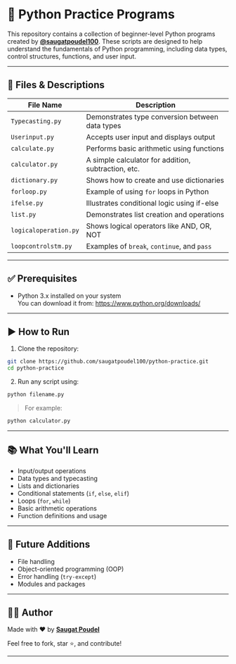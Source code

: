 # 🐍 Python Practice Programs

This repository contains a collection of beginner-level Python programs created by **[@saugatpoudel100](https://github.com/saugatpoudel100)**. These scripts are designed to help understand the fundamentals of Python programming, including data types, control structures, functions, and user input.

---

## 📁 Files & Descriptions

| File Name              | Description                                        |
|------------------------|----------------------------------------------------|
| `Typecasting.py`       | Demonstrates type conversion between data types    |
| `Userinput.py`         | Accepts user input and displays output             |
| `calculate.py`         | Performs basic arithmetic using functions          |
| `calculator.py`        | A simple calculator for addition, subtraction, etc.|
| `dictionary.py`        | Shows how to create and use dictionaries           |
| `forloop.py`           | Example of using `for` loops in Python             |
| `ifelse.py`            | Illustrates conditional logic using if-else        |
| `list.py`              | Demonstrates list creation and operations          |
| `logicaloperation.py`  | Shows logical operators like AND, OR, NOT          |
| `loopcontrolstm.py`    | Examples of `break`, `continue`, and `pass`        |

---

## ✅ Prerequisites

- Python 3.x installed on your system  
  You can download it from: https://www.python.org/downloads/

---

## ▶️ How to Run

1. Clone the repository:

```bash
git clone https://github.com/saugatpoudel100/python-practice.git
cd python-practice
```

2. Run any script using:

```bash
python filename.py
```

> For example:

```bash
python calculator.py
```

---

## 📚 What You'll Learn

- Input/output operations
- Data types and typecasting
- Lists and dictionaries
- Conditional statements (`if`, `else`, `elif`)
- Loops (`for`, `while`)
- Basic arithmetic operations
- Function definitions and usage

---

## 🚀 Future Additions

- File handling
- Object-oriented programming (OOP)
- Error handling (`try-except`)
- Modules and packages

---

## 🙋‍♂️ Author

Made with ❤️ by [**Saugat Poudel**](https://github.com/saugatpoudel100)

Feel free to fork, star ⭐, and contribute!

---


